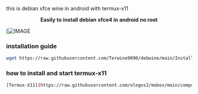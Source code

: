 this is debian xfce wine in android with termux-x11

<b><p align="center">Easily to install debian xfce4 in android no root</p></b>
[![IMAGE](https://raw.githubusercontent.com/terwine9090/debwine/main/Screenshot_2024-03-18-21-26-13-05_84d3000e3f4017145260f7618db1d683.jpg)
### installation guide

```bash
wget https://raw.githubusercontent.com/Terwine9090/debwine/main/Install.sh & bash Install.sh
```
### how to install and start termux-x11 
```bash
[Termux-X11](https://raw.githubusercontent.com/olegos2/mobox/main/components/termux-x11.apk.
```
